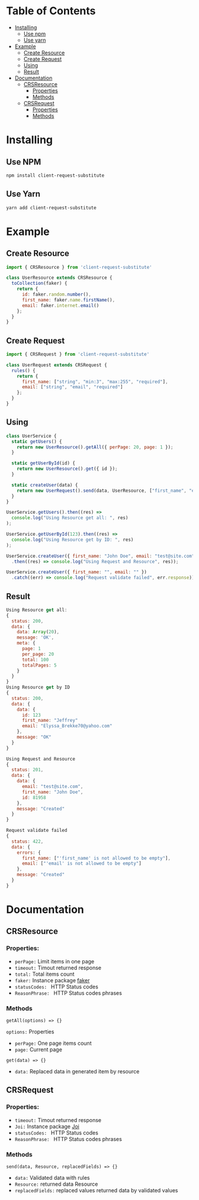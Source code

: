 # Table of Contents
- [Installing](#installing)
  - [Use npm](#use-npm)
  - [Use yarn](#use-yarn)
- [Example](#example)
  - [Create Resource](#create-resource)
  - [Create Request](#create-request)
  - [Using](#using)
  - [Result](#result)
- [Documentation](#documentation)
  - [CRSResource](#crsresource)
    - [Properties](#properties)
    - [Methods](#methods)
  - [CRSRequest](#crsrequest)
    - [Properties](#properties-1)
    - [Methods](#methods-1)

# Installing
## Use NPM
```bash
npm install client-request-substitute
```
## Use Yarn
```bash
yarn add client-request-substitute
```
# Example
## Create Resource
```js
import { CRSResource } from 'client-request-substitute'

class UserResource extends CRSResource {
  toCollection(faker) {
    return {
      id: faker.random.number(),
      first_name: faker.name.firstName(),
      email: faker.internet.email()
    };
  }
}
```
## Create Request
```js
import { CRSRequest } from 'client-request-substitute'

class UserRequest extends CRSRequest {
  rules() {
    return {
      first_name: ["string", "min:3", "max:255", "required"],
      email: ["string", "email", "required"]
    };
  }
}
```
## Using
```js
class UserService {
  static getUsers() {
    return new UserResource().getAll({ perPage: 20, page: 1 });
  }

  static getUserById(id) {
    return new UserResource().get({ id });
  }

  static createUser(data) {
    return new UserRequest().send(data, UserResource, ["first_name", "email"]);
  }
}

UserService.getUsers().then((res) =>
  console.log("Using Resource get all: ", res)
);

UserService.getUserById(123).then((res) =>
  console.log("Using Resource get by ID: ", res)
);

UserService.createUser({ first_name: "John Doe", email: "test@site.com" })
  .then((res) => console.log("Using Request and Resource", res));

UserService.createUser({ first_name: "", email: "" })
  .catch((err) => console.log("Request validate failed", err.response));

```
## Result
```jsx
Using Resource get all:
{
  status: 200,
  data: {
    data: Array(20),
    message: 'OK',
    meta: {
      page: 1
      per_page: 20
      total: 100
      totalPages: 5
    }
  }
}
Using Resource get by ID
{
  status: 200,
  data: {
    data: {
      id: 123
      first_name: "Jeffrey"
      email: "Elyssa_Brekke70@yahoo.com"
    },
    message: "OK"
  }
}

Using Request and Resource
{
  status: 201,
  data: {
    data: {
      email: "test@site.com",
      first_name: "John Doe",
      id: 81958
    },
    message: "Created"
  }
}

Request validate failed
{
  status: 422,
  data: {
    errors: {
      first_name: ["'first_name' is not allowed to be empty"],
      email: ["'email' is not allowed to be empty"]
    },
    message: "Created"
  }
}

```
# Documentation
## CRSResource

### Properties:
- `perPage:` Limit items in one page
- `timeout:` Timout returned response
- `total:` Total items count
- `faker:` Instance package [faker](https://github.com/marak/Faker.js/ "faker")
- `statusCodes: ` HTTP Status codes
- `ReasonPhrase: ` HTTP Status codes phrases

### Methods
`getAll(options) => {}`

`options:` Properties
- `perPage:` One page items count
- `page:` Current page

`get(data) => {}`
- `data:` Replaced data in generated item by resource


## CRSRequest

### Properties:
- `timeout:` Timout returned response
- `Joi:` Instance package [Joi](https://github.com/sideway/joi/ "Joi")
- `statusCodes: ` HTTP Status codes
- `ReasonPhrase: ` HTTP Status codes phrases

### Methods
`send(data, Resource, replacedFields) => {}`
- `data:` Validated data with rules
- `Resource:` returned data Resource
- `replacedFields:` replaced values returned data by validated values

